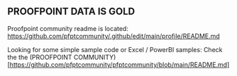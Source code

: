 ## PROOFPOINT DATA IS GOLD 

<!--

**Here are some ideas to get you started:**

🙋‍♀️ A short introduction - what is your organization all about?
🌈 Contribution guidelines - how can the community get involved?
👩‍💻 Useful resources - where can the community find your docs? Is there anything else the community should know?
🍿 Fun facts - what does your team eat for breakfast?
🧙 Remember, you can do mighty things with the power of [Markdown](https://docs.github.com/github/writing-on-github/getting-started-with-writing-and-formatting-on-github/basic-writing-and-formatting-syntax)
-->


Proofpoint community readme is located:
https://github.com/pfptcommunity/.github/edit/main/profile/README.md

Looking for some simple sample code or Excel / PowerBI samples:
Check the the (PROOFPOINT COMMUNITY)[https://github.com/pfptcommunity/pfptcommunity/blob/main/README.md]
